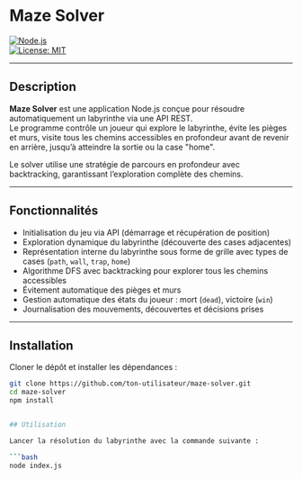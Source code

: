 # Maze Solver

[![Node.js](https://img.shields.io/badge/node.js-%3E%3D14-brightgreen)](https://nodejs.org/)  
[![License: MIT](https://img.shields.io/badge/License-MIT-blue.svg)](LICENSE)

---

## Description

**Maze Solver** est une application Node.js conçue pour résoudre automatiquement un labyrinthe via une API REST.  
Le programme contrôle un joueur qui explore le labyrinthe, évite les pièges et murs, visite tous les chemins accessibles en profondeur avant de revenir en arrière, jusqu’à atteindre la sortie ou la case "home".

Le solver utilise une stratégie de parcours en profondeur avec backtracking, garantissant l’exploration complète des chemins.

---

## Fonctionnalités

- Initialisation du jeu via API (démarrage et récupération de position)
- Exploration dynamique du labyrinthe (découverte des cases adjacentes)
- Représentation interne du labyrinthe sous forme de grille avec types de cases (`path`, `wall`, `trap`, `home`)
- Algorithme DFS avec backtracking pour explorer tous les chemins accessibles
- Évitement automatique des pièges et murs
- Gestion automatique des états du joueur : mort (`dead`), victoire (`win`)
- Journalisation des mouvements, découvertes et décisions prises

---

## Installation

Cloner le dépôt et installer les dépendances :

```bash
git clone https://github.com/ton-utilisateur/maze-solver.git
cd maze-solver
npm install


## Utilisation

Lancer la résolution du labyrinthe avec la commande suivante :

```bash
node index.js
